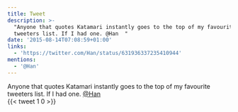 ```yaml
---
title: Tweet
description: >-
  "Anyone that quotes Katamari instantly goes to the top of my favourite
  tweeters list. If I had one. @Han  "
date: '2015-08-14T07:08:59+01:00'
links:
  - 'https://twitter.com/Han/status/631936337235410944'
mentions:
  - '@Han'
---
```

Anyone that quotes Katamari instantly goes to the top of my favourite tweeters list. If I had one. [@Han](https://twitter.com/@Han)  
      {{< tweet 1 0 >}}
    
